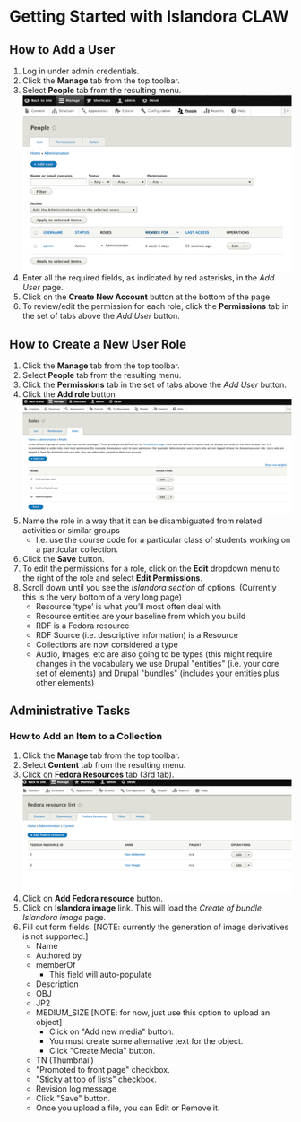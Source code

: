 # Getting Started with Islandora CLAW

## How to Add a User
1. Log in under admin credentials.
2. Click the **Manage** tab from the top toolbar.
3. Select **People** tab from the resulting menu.
 ![Alt text](../assets/people_page.png "People page")
4. Enter all the required fields, as indicated by red asterisks, in the *Add User* page.
5. Click on the **Create New Account** button at the bottom of the page.
6. To review/edit the permission for each role, click the **Permissions** tab in the set of tabs above the *Add User* button.

## How to Create a New User Role
1. Click the **Manage** tab from the top toolbar.
2. Select **People** tab from the resulting menu.
3. Click the **Permissions** tab in the set of tabs above the *Add User* button.
4. Click the **Add role** button 
 ![Alt text](../assets/gettingstarted_roles.png "Roles page")
5. Name the role in a way that it can be disambiguated from related activities or similar groups
    * I.e. use the course code for a particular class of students working on a particular collection.
6. Click the **Save** button.
7. To edit the permissions for a role, click on the **Edit** dropdown menu to the right of the role and select **Edit Permissions**.
8. Scroll down until you see the *Islandora section* of options. (Currently this is the very bottom of a very long page)
    * Resource ‘type’ is what you’ll most often deal with
    * Resource entities are your baseline from which you build
    * RDF is a Fedora resource
    * RDF Source (i.e. descriptive information) is a Resource
    * Collections are now considered a type
    * Audio, Images, etc are also going to be types (this might require changes in the vocabulary we use Drupal "entities" (i.e. your core set of elements) and Drupal "bundles" (includes your entities plus other elements)

## Administrative Tasks

### How to Add an Item to a Collection
1. Click the **Manage** tab from the top toolbar.
2. Select **Content** tab from the resulting menu.
3. Click on **Fedora Resources** tab (3rd tab).
![Alt text](../assets/gettingstarted_fedoraResources.png "Content Fedora Resources page")
4. Click on **Add Fedora resource** button.
5. Click on **Islandora image** link. This will load the *Create of bundle Islandora image* page.
6. Fill out form fields.  [NOTE: currently the generation of image derivatives is not supported.]
    * Name
    * Authored by
    * memberOf
        * This field will auto-populate
    * Description
    * OBJ
    * JP2
    * MEDIUM_SIZE [NOTE: for now, just use this option to upload an object]
        * Click on "Add new media" button.
        * You must create some alternative text for the object.
        * Click "Create Media" button.
    * TN (Thumbnail)
    * "Promoted to front page" checkbox.
    * "Sticky at top of lists" checkbox.
    * Revision log message
    * Click "Save" button.
    * Once you upload a file, you can Edit or Remove it.



